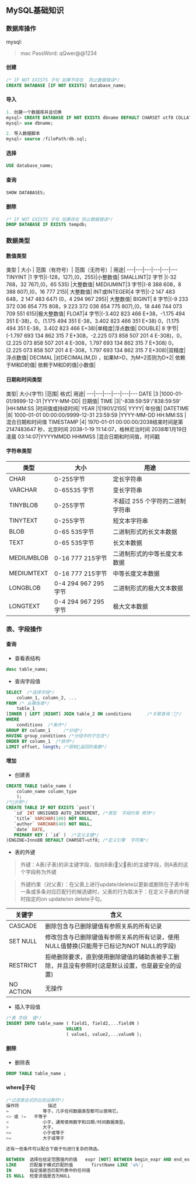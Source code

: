 ## MySQL基础知识
### 数据库操作
mysql:
> mac PassWord:  qQwer@@1234
#### 创建
```sql
/* IF NOT EXISTS 子句 如果不存在  防止数据错误*/
CREATE DATABASE [IF NOT EXISTS] database_name;
````
#### 导入
```sql
1. 创建一个数据库并且切换
mysql> CREATE DATABASE IF NOT EXISTS dbname DEFAULT CHARSET utf8 COLLATE utf8_general_ci;
mysql> use dbname;

2. 导入数据脚本
mysql> source /filePath/db.sql;

```
#### 选择
```sql
USE database_name;
```
#### 查询
```sql
SHOW DATABASES;
````
#### 删除
```sql
/* IF NOT EXISTS 子句 如果存在 防止数据错误*/
DROP DATABASE IF EXISTS tempdb;
```
### 数据类型
#### 数值类型

类型	|  大小	|  范围（有符号）|	范围（无符号）|	用途|
---|---|---|---|---|---
TINYINT	|1 字节|(-128，127),(0，255)|小整数值|
SMALLINT|2 字节	|(-32 768，32 767),(0，65 535)	|大整数值|
MEDIUMINT|3 字节|(-8 388 608，8 388 607),(0，16 777 215)|	大整数值|
INT或INTEGER|4 字节|(-2 147 483 648，2 147 483 647)	(0，4 294 967 295)|	大整数值|
BIGINT|	8 字节|(-9 233 372 036 854 775 808，9 223 372 036 854 775 807),(0，18 446 744 073 709 551 615)|极大整数值|
FLOAT|4 字节|(-3.402 823 466 E+38，-1.175 494 351 E-38)，0，(1.175 494 351 E-38，3.402 823 466 351 E+38)	0，(1.175 494 351 E-38，3.402 823 466 E+38)|单精度|浮点数值|
DOUBLE|	8 字节|	(-1.797 693 134 862 315 7 E+308，-2.225 073 858 507 201 4 E-308)，0，(2.225 073 858 507 201 4 E-308，1.797 693 134 862 315 7 E+308)	0，(2.225 073 858 507 201 4 E-308，1.797 693 134 862 315 7 E+308)|双精度|浮点数值|
DECIMAL	|对DECIMAL(M,D) ，如果M>D，为M+2否则为D+2|	依赖于M和D的值|	依赖于M和D的值|小数值|
#### 日期和时间类型
类型|	大小(字节)	|范围|	格式|	用途|
---|---|---|---|---|---
DATE	|3  |1000-01-01/9999-12-31	|YYYY-MM-DD|	日期值|
TIME	|3|'-838:59:59'/'838:59:59'	|HH:MM:SS	|时间值或持续时间|
YEAR	|1|1901/2155|	YYYY|	年份值|
DATETIME	|8|	1000-01-01 00:00:00/9999-12-31 23:59:59	|YYYY-MM-DD HH:MM:SS	|混合日期和时间值
TIMESTAMP	|4|	1970-01-01 00:00:00/2038结束时间是第 2147483647 秒，北京时间 2038-1-19 11:14:07，格林尼治时间 2038年1月19日 凌晨 03:14:07|YYYYMMDD HHMMSS	|混合日期和时间值，时间戳

#### 字符串类型
类型	|大小	|用途
---|---|---
CHAR	|0-255字节	|定长字符串
VARCHAR	|0-65535 字节|	变长字符串
TINYBLOB	|0-255字节|	不超过 255 个字符的二进制字符串
TINYTEXT	|0-255字节|	短文本字符串
BLOB	|0-65 535字节|	二进制形式的长文本数据
TEXT	|0-65 535字节|	长文本数据
MEDIUMBLOB	|0-16 777 215字节|	二进制形式的中等长度文本数据
MEDIUMTEXT	|0-16 777 215字节|	中等长度文本数据
LONGBLOB	|0-4 294 967 295字节|	二进制形式的极大文本数据
LONGTEXT	|0-4 294 967 295字节	|极大文本数据
### 表、字段操作
#### 
#### 查询
* 查看表结构
```sql
desc table_name;
```
* 查询字段值
```sql
SELECT  /*选择字段*/
    column_1, column_2, ...
FROM /* 从哪张表*/
    table_1
[INNER | LEFT |RIGHT] JOIN table_2 ON conditions      /*关联查询：*/
WHERE
    conditions  /*条件*/
GROUP BY column_1     /*分组*/
HAVING group_conditions /*分组中的子包含*/
ORDER BY column_1  /*排序*/
LIMIT offset, length; /*限制返回的条数*/
```
#### 增加
* 创建表
```sql
CREATE TABLE table_name (
    column_name column_type
    );
/*示例*/
CREATE TABLE IF NOT EXISTS `post`(
   `id` INT UNSIGNED AUTO_INCREMENT, /*类型  字段约束 修饰*/
   `title` VARCHAR(100) NOT NULL,
   `author` VARCHAR(40) NOT NULL,
   `date` DATE,
   PRIMARY KEY ( `id` )  /*定义主键*/
)ENGINE=InnoDB DEFAULT CHARSET=utf8; /*定义引擎  字符集*/
```
* 表的外键
>外键：A表(子表)的非主键字段，指向B表(父表)的主键字段，则A表的这个字段称为外键

>外键约束（对父表）：在父表上进行update/delete以更新或删除在子表中有一条或多条对应匹配行的候选键时，父表的行为取决于：在定义子表的外键时指定的on update/on delete子句。

关键字   |   含义
---|---
CASCADE  |  删除包含与已删除键值有参照关系的所有记录
SET NULL  |  修改包含与已删除键值有参照关系的所有记录，使用NULL值替换(只能用于已标记为NOT NULL的字段)
RESTRICT  |  拒绝删除要求，直到使用删除键值的辅助表被手工删除，并且没有参照时(这是默认设置，也是最安全的设置)
NO ACTION  | 无操作

* 插入字段值
```sql
/*表 字段  值*/
INSERT INTO table_name ( field1, field2,...fieldN )
                       VALUES
                       ( value1, value2,...valueN );
```
#### 删除
* 删除表
```sql
DROP TABLE table_name ;
```
#### where子句
```sql
/*过滤表达式的比较运算符*/
操作符	          描述
=	          等于，几乎任何数据类型都可以使用它。
<> 或 !=	  不等于
<	          小于，通常使用数字和日期/时间数据类型。
>	          大于，
<=	          小于或等于
>=	          大于或等于

还有一些条件可以配合下面子句进行复杂的筛选。

BETWEEN  选择在给定范围值内的值   expr [NOT] BETWEEN begin_expr AND end_expr;
LIKE     匹配基于模式匹配的值       firstName LIKE 'a%';
IN       指定值是否匹配列表中的任何值
IS NULL  检查该值是否为NULL
```
#### 